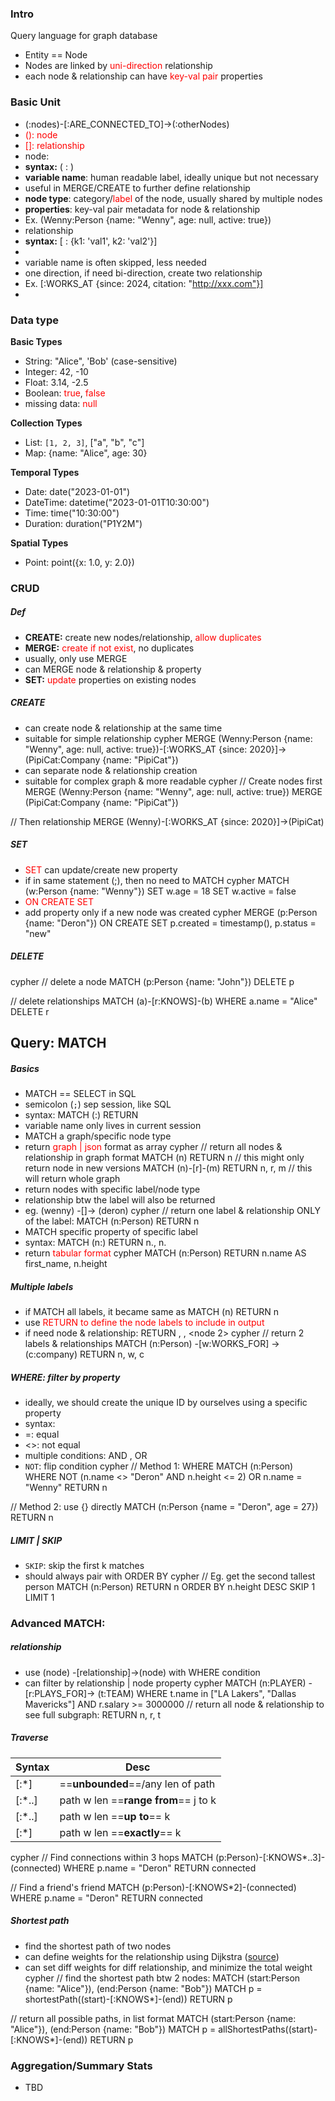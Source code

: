 ### Intro
Query language for graph database
- Entity == Node
- Nodes are linked by <span style="color:rgb(255, 0, 0)">uni-direction</span> relationship
- each node & relationship can have <span style="color:rgb(255, 0, 0)">key-val pair</span> properties

### Basic Unit
- (:nodes)-[:ARE_CONNECTED_TO]->(:otherNodes)
 - <span style="color:rgb(255, 0, 0)">(): node</span>
 - <span style="color:rgb(255, 0, 0)">[]: relationship</span>
- node:
 - **syntax:** (<variable name> : <node type> <properties>)
  - **variable name**: human readable label, ideally unique but not necessary
   - useful in MERGE/CREATE to further define relationship
  - **node type**: category/<span style="color:rgb(255, 0, 0)">label</span> of the node, usually shared by multiple nodes
  - **properties**: key-val pair metadata for node & relationship
 - Ex. (Wenny:Person {name: "Wenny", age: null, active: true})
- relationship
 - **syntax:** [<variable name> : <relationship type> {k1: 'val1', k2: 'val2'}]
  -
 - variable name is often skipped, less needed
 - one direction, if need bi-direction, create two relationship
 - Ex. [:WORKS_AT {since: 2024, citation: "http://xxx.com"}]
-
### Data type
**Basic Types**
- String: "Alice", 'Bob' (case-sensitive)
- Integer: 42, -10
- Float: 3.14, -2.5
- Boolean: <span style="color:rgb(255, 0, 0)">true</span>, <span style="color:rgb(255, 0, 0)">false</span>
- missing data: <span style="color:rgb(255, 0, 0)">null</span>

**Collection Types**
- List: `[1, 2, 3]`, ["a", "b", "c"]
- Map: {name: "Alice", age: 30}

**Temporal Types**
- Date: date("2023-01-01")
- DateTime: datetime("2023-01-01T10:30:00")
- Time: time("10:30:00")
- Duration: duration("P1Y2M")

**Spatial Types**
- Point: point({x: 1.0, y: 2.0})

### CRUD
##### Def
- **CREATE:** create new nodes/relationship, <span style="color:rgb(255, 0, 0)">allow duplicates</span>
- **MERGE:** <span style="color:rgb(255, 0, 0)">create if not exist</span>, no duplicates
 - usually, only use MERGE
 - can MERGE node & relationship & property
- **SET:** <span style="color:rgb(255, 0, 0)">update</span> properties on existing nodes
##### CREATE
- can create node & relationship at the same time
 - suitable for simple relationship
cypher
MERGE (Wenny:Person {name: "Wenny", age: null, active: true})-[:WORKS_AT {since: 2020}]->(PipiCat:Company {name: "PipiCat"})
- can separate node & relationship creation
 - suitable for complex graph & more readable
cypher
// Create nodes first
MERGE (Wenny:Person {name: "Wenny", age: null, active: true})
MERGE (PipiCat:Company {name: "PipiCat"})

// Then relationship
MERGE (Wenny)-[:WORKS_AT {since: 2020}]->(PipiCat)
##### SET
- <span style="color:rgb(255, 0, 0)">SET</span> can update/create new property
 - if in same statement (;), then no need to MATCH
cypher
MATCH (w:Person {name: "Wenny"})
SET w.age = 18
SET w.active = false
- <span style="color:rgb(255, 0, 0)">ON CREATE SET</span>
 - add property only if a new node was created
cypher
MERGE (p:Person {name: "Deron"})
ON CREATE SET p.created = timestamp(), p.status = "new"
##### DELETE
cypher
// delete a node
MATCH (p:Person {name: "John"})
DELETE p

// delete relationships
MATCH (a)-[r:KNOWS]-(b)
WHERE a.name = "Alice"
DELETE r

## Query: MATCH
##### Basics
- MATCH == SELECT in SQL
- semicolon (`;`) sep session, like SQL
- syntax: MATCH (<temp variable name>:<node label>) RETURN <temp name>
 - variable name only lives in current session
- MATCH a graph/specific node type
 - return <span style="color:rgb(255, 0, 0)">graph | json</span> format as array
cypher
// return all nodes & relationship in graph format
MATCH (n) RETURN n   // this might only return node in new versions
MATCH (n)-[r]-(m) RETURN n, r, m   // this will return whole graph
- return nodes with specific label/node type
 - relationship btw the label will also be returned
 - eg. (wenny) -[]-> (deron)
cypher
// return one label & relationship ONLY of the label:
MATCH (n:Person) RETURN n
- MATCH specific property of specific label
 - syntax: MATCH (n:<label>) RETURN n.<p1>, n.<p2>
 - return <span style="color:rgb(255, 0, 0)">tabular format</span>
cypher
MATCH (n:Person) RETURN n.name AS first_name, n.height
##### Multiple labels
- if MATCH all labels, it became same as MATCH (n) RETURN n
- use <span style="color:rgb(255, 0, 0)">RETURN to define the node labels to include in output</span>
 - if need node & relationship:
 RETURN <node variable name>, <relationship variable name>, <node 2>
cypher
// return 2 labels & relationships
MATCH (n:Person) -[w:WORKS_FOR] -> (c:company)
RETURN n, w, c
##### WHERE: filter by property
- ideally, we should create the unique ID by ourselves using a specific property
- syntax:
 - =: equal
 - <>: not equal
 - multiple conditions: AND , OR
 - `NOT`: flip condition
cypher
// Method 1: WHERE
MATCH (n:Person)
WHERE NOT (n.name <> "Deron" AND n.height <= 2)
 OR n.name = "Wenny"
RETURN n

// Method 2: use {} directly
MATCH (n:Person {name = "Deron", age = 27})
RETURN n
##### LIMIT | SKIP
- `SKIP`: skip the first k matches
 - should always pair with ORDER BY
cypher
// Eg. get the second tallest person
MATCH (n:Person)
RETURN n
ORDER BY n.height DESC
SKIP 1 LIMIT 1

### Advanced MATCH:
##### relationship
- use (node) -[relationship]->(node) with WHERE condition
- can filter by relationship | node property
cypher
MATCH (n:PLAYER) -[r:PLAYS_FOR]-> (t:TEAM)
WHERE t.name in ["LA Lakers", "Dallas Mavericks"]
 AND r.salary >= 3000000
// return all node & relationship to see full subgraph:
RETURN n, r, t
##### Traverse

| Syntax               | Desc                                 |
| -------------------- | ------------------------------------ |
| [:<type>*]         | ==**unbounded**==/any len of path    |
| [:<type>*<j>..<k>] | path w len ==**range from**== j to k |
| [:<type>*..<k>]    | path w len ==**up to**== k           |
| [:<type>*<k>]      | path w len ==**exactly**== k         |
cypher
// Find connections within 3 hops
MATCH (p:Person)-[:KNOWS*..3]-(connected)
WHERE p.name = "Deron"
RETURN connected

// Find a friend's friend
MATCH (p:Person)-[:KNOWS*2]-(connected)
WHERE p.name = "Deron"
RETURN connected
##### Shortest path
- find the shortest path of two nodes
- can define weights for the relationship using Dijkstra ([source](https://neo4j.com/docs/graph-data-science/current/algorithms/dijkstra-single-source/))
 - can set diff weights for diff relationship, and minimize the total weight
cypher
// find the shortest path btw 2 nodes:
MATCH (start:Person {name: "Alice"}), (end:Person {name: "Bob"})
MATCH p = shortestPath((start)-[:KNOWS*]-(end))
RETURN p

// return all possible paths, in list format
MATCH (start:Person {name: "Alice"}), (end:Person {name: "Bob"})
MATCH p = allShortestPaths((start)-[:KNOWS*]-(end))
RETURN p

### Aggregation/Summary Stats
- TBD

